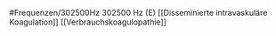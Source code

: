 #Frequenzen/302500Hz
302500 Hz (E)
[[Disseminierte intravaskuläre Koagulation]]
[[Verbrauchskoagulopathie]]